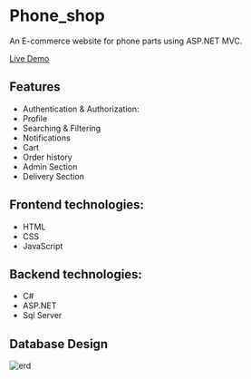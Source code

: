 # Phone_shop
An E-commerce website for phone parts using ASP.NET MVC.

[Live Demo](http://5mshop.somee.com/)

## Features

- Authentication & Authorization:
- Profile
- Searching & Filtering
- Notifications
- Cart
- Order history
- Admin Section
- Delivery Section

## Frontend technologies:
- HTML
- CSS
- JavaScript

## Backend technologies:
- C#
- ASP.NET
- Sql Server

## Database Design
![erd](https://github.com/Mahmoud0-0Salah/Phone_shop/assets/126424722/73207e6d-af6e-4485-90d6-5f98cffae157)
